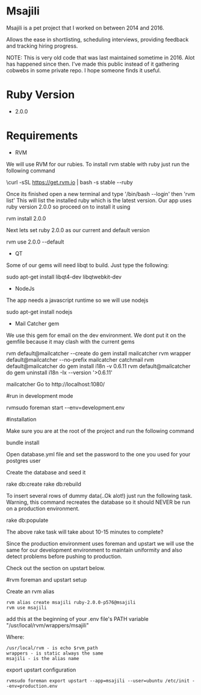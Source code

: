# Msajili
Msajili is a pet project that I worked on between 2014 and 2016.

Allows the ease in shortlisting, scheduling interviews, providing feedback and tracking hiring progress.

NOTE: This is very old code that was last maintained sometime in 2016. Alot has happened since then. I've made this public instead of it gathering cobwebs in some private repo. I hope someone finds it useful.

# Ruby Version
- 2.0.0

# Requirements

- RVM

We will use RVM for our rubies. To install rvm stable with ruby just run the following command

\curl -sSL https://get.rvm.io | bash -s stable --ruby

Once its finished open a new terminal and type '/bin/bash --login' then 'rvm list' This will list
the installed ruby which is the latest version.
Our app uses ruby version 2.0.0 so proceed on to install it using

rvm install 2.0.0

Next lets set ruby 2.0.0 as our current and default version

rvm use 2.0.0 --default

- QT

Some of our gems will need libqt to build. Just type the following:

sudo apt-get install libqt4-dev libqtwebkit-dev

- NodeJs

The app needs a javascript runtime so we will use nodejs

sudo apt-get install nodejs

- Mail Catcher gem

We use this gem for email on the dev environment. We dont put it on the gemfile because it may clash with the current gems

rvm default@mailcatcher --create do gem install mailcatcher
rvm wrapper default@mailcatcher --no-prefix mailcatcher catchmail
rvm default@mailcatcher do gem install i18n -v 0.6.11
rvm default@mailcatcher do gem uninstall i18n -Ix --version '>0.6.11'

mailcatcher
Go to http://localhost:1080/


#run in development mode

rvmsudo foreman start --env=development.env

#installation

Make sure you are at the root of the project and run the following command

bundle install


Open database.yml file and set the password to the one you used for your postgres user


Create the database and seed it

rake db:create
rake db:rebuild

To insert several rows of dummy data(..Ok alot!) just run the following task. Warning, this command recreates the database
so it should NEVER be run on a production environment.

rake db:populate

The above rake task will take about 10-15 minutes to complete?

Since the production environment uses foreman and upstart we will use the same for our development
environment to maintain uniformity and also detect problems before pushing to production.

Check out the section on upstart below.

#rvm foreman and upstart setup

Create an rvm alias

    rvm alias create msajili ruby-2.0.0-p576@msajili
    rvm use msajili

add this at the beginning of your .env file's PATH variable  "/usr/local/rvm/wrappers/msajili"

Where:

    /usr/local/rvm - is echo $rvm_path
    wrappers - is static always the same
    msajili - is the alias name

export upstart configuration

    rvmsudo foreman export upstart --app=msajili --user=ubuntu /etc/init --env=production.env
